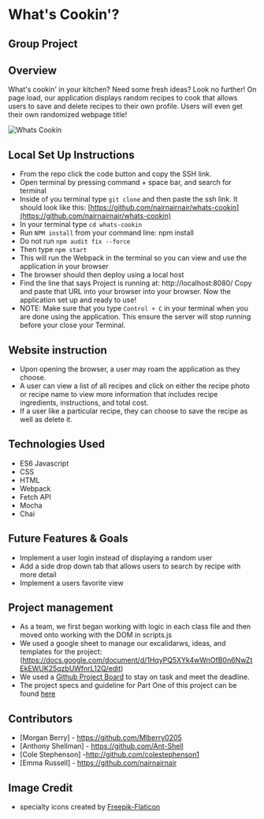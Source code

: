 # What's Cookin'? 

## Group Project

## Overview

What's cookin' in your kitchen?  Need some fresh ideas? Look no further!  On page load, our application displays random recipes to cook that allows users to save and delete recipes to their own profile.  Users will even get their own randomized webpage title!  

![Whats Cookin](whats-cookin.gif)

## Local Set Up Instructions

- From the repo click the code button and copy the SSH link.
- Open terminal by pressing command + space bar, and search for terminal
- Inside of you terminal type `git clone` and then paste the ssh link. It should look like this: [https://github.com/nairnairnair/whats-cookin](https://github.com/nairnairnair/whats-cookin)
- In your terminal type `cd whats-cookin`
- Run `NPM install` from your command line: npm install
- Do not run `npm audit fix --force`
- Then type `npm start`
- This will run the Webpack in the terminal so you can view and use the application in your browser
- The browser should then deploy using a local host
- Find the line that says Project is running at: http://localhost:8080/ Copy and paste that URL into your browser into your browser. Now the application set up and ready to use!
- NOTE: Make sure that you type `Control + C` in your terminal when you are done using the application. This ensure the server will stop running before your close your Terminal.

## Website instruction

- Upon opening the browser, a user may roam the application as they choose.
- A user can view a list of all recipes and click on either the recipe photo or recipe name to view more information that includes recipe ingredients, instructions, and total cost.
- If a user like a particular recipe, they can choose to save the recipe as well as delete it.


## Technologies Used

- ES6 Javascript
- CSS
- HTML
- Webpack
- Fetch API
- Mocha
- Chai

## Future Features & Goals
- Implement a user login instead of displaying a random user
- Add a side drop down tab that allows users to search by recipe with more detail
- Implement a users favorite view


## Project management
- As a team, we first began working with logic in each class file and then moved onto working with the DOM in scripts.js
- We used a google sheet to manage our excalidarws, ideas, and templates for the project: (https://docs.google.com/document/d/1HqyPQ5XYk4wWnOfB0n6NwZtEkEWUK25qzbUWfnrL12Q/edit)
- We used a [Github Project Board](https://github.com/users/nairnairnair/projects/3/views/1) to stay on task and meet the deadline.
- The project specs and guideline for Part One of this project can be found [here](https://frontend.turing.edu/projects/whats-cookin-part-one.html)


## Contributors

- [Morgan Berry] - https://github.com/Mlberry0205
- [Anthony Shellman] - https://github.com/Ant-Shell
- [Cole Stephenson] -http://github.com/colestephenson1
- [Emma Russell] - https://github.com/nairnairnair

## Image Credit

- specialty icons created by [Freepik-Flaticon](https://www.flaticon.com/authors/freepik)


